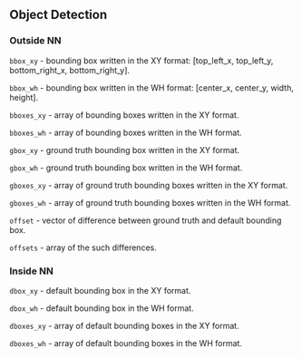 
## Object Detection
### Outside NN
`bbox_xy` - bounding box written in the XY format: [top_left_x, top_left_y, bottom_right_x, bottom_right_y].

`bbox_wh` - bounding box written in the WH format: [center_x, center_y, width, height].

`bboxes_xy` - array of bounding boxes written in the XY format.

`bboxes_wh` - array of bounding boxes written in the WH format.

`gbox_xy` - ground truth bounding box written in the XY format.

`gbox_wh` - ground truth bounding box written in the WH format.

`gboxes_xy` - array of ground truth bounding boxes written in the XY format.

`gboxes_wh` - array of ground truth bounding boxes written in the WH format.

`offset` - vector of difference between ground truth and default bounding box.

`offsets` - array of the such differences.

### Inside NN

`dbox_xy` - default bounding box in the XY format.

`dbox_wh` - default bounding box in the WH format.

`dboxes_xy` - array of default bounding boxes in the XY format.

`dboxes_wh` - array of default bounding boxes in the WH format.